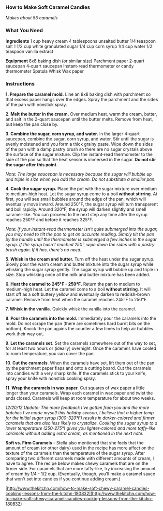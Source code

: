 ### **How to Make Soft Caramel Candies**

_Makes about 55 caramels_

### **What You Need**

**Ingredients**
1 cup heavy cream
4 tablespoons unsalted butter
1/4 teaspoon salt
1 1/2 cup white granulated sugar
1/4 cup corn syrup
1/4 cup water
1/2 teaspoon vanilla extract

**Equipment**
8x8 baking dish (or similar size)
Parchment paper
2-quart saucepan
4-quart saucepan
Instant-read thermometer or candy thermometer
Spatula
Whisk
Wax paper

### **Instructions**

**1. Prepare the caramel mold.**  Line an 8x8 baking dish with parchment so that excess paper hangs over the edges. Spray the parchment and the sides of the pan with nonstick spray.

**2. Melt the butter in the cream.**  Over medium heat, warm the cream, butter, and salt in the 2-quart saucepan until the butter melts. Remove from heat, but keep the pan close by.

**3. Combine the sugar, corn syrup, and water.**  In the larger 4-quart saucepan, combine the sugar, corn syrup, and water. Stir until the sugar is evenly moistened and you form a thick grainy paste. Wipe down the sides of the pan with a damp pastry brush so there are no sugar crystals above the surface of the sugar mixture. Clip the instant-read thermometer to the side of the pan so that the heat sensor is immersed in the sugar.  **Do not stir the sugar after this point.**

_Note: The large saucepan is necessary because the sugar will bubble up and triple in size when you add the cream. Do not substitute a smaller pan._

**4. Cook the sugar syrup.**  Place the pot with the sugar mixture over medium to medium-high heat. Let the sugar syrup come to a boil  **without stirring**. At first, you will see small bubbles around the edge of the pan, which will eventually move inward. Around 250°F, the sugar syrup will turn transparent and boil rapidly. Around 320°F, the syrup will darken slightly and smell caramel-like. You can proceed to the next step any time after the syrup reaches 250°F and before it reaches 325°F.

_Note: If your instant-read thermometer isn't quite submerged into the sugar, you may need to tilt the pan to get an accurate reading. Simply tilt the pan by the handle until the thermometer is submerged a few inches in the sugar syrup. If the syrup hasn't reached 250°, wipe down the sides with a pastry brush again. If it has, there's no need._

**5. Whisk in the cream and butter.**  Turn off the heat under the sugar syrup. Slowly pour the warm cream and butter mixture into the sugar syrup while whisking the sugar syrup gently. The sugar syrup will bubble up and triple in size. Stop whisking once all the milk and butter mixture has been added.

**6. Heat the caramel to 245°F - 250°F.**  Return the pan to medium to medium-high heat. Let the caramel come to a boil **without stirring**. It will start off as a soft buttery yellow and eventually darken to reddish-brown caramel. Remove from heat when the caramel reaches 245°F to 250°F.

**7. Whisk in the vanilla.**  Quickly whisk the vanilla into the caramel.

**8. Pour the caramels into the mold.**  Immediately pour the caramels into the mold. Do not scrape the pan (there are sometimes hard burnt bits on the bottom). Knock the pan agains the counter a few times to help air bubbles work their way out.

**9. Let the caramels set.**  Set the caramels somewhere out of the way to set, for at least two hours or (ideally) overnight. Once the caramels have cooled to room temperature, you can cover the pan.

**10. Cut the caramels.**  When the caramels have set, lift them out of the pan by the parchment paper flaps and onto a cutting board. Cut the caramels into candies with a very sharp knife. If the caramels stick to your knife, spray your knife with nonstick cooking spray.

**11. Wrap the caramels in wax paper.**  Cut squares of wax paper a little longer than your caramels. Wrap each caramel in wax paper and twist the ends closed. Caramels will keep at room temperature for about two weeks.

_12/20/12 Update: The more feedback I've gotten from you and the more batches I've made myself this holiday season, I believe that a higher temp for the initial sugar syrup (300-320°F) results in darker-colored and firmer caramels that are also less likely to crystalize. Cooking the sugar syrup to a lower temperature (250-275°) gives you lighter-colored and more taffy-like caramels without adding extra cream, as mentioned in the next note._

**Soft vs. Firm Caramels**  - Stella also mentioned that she feels that the amount of cream (or other dairy) used in the recipe has more affect on the texture of the caramels than the temperature of the sugar syrup. After comparing two different caramels made with different amounts of cream, I have to agree. The recipe below makes chewy caramels that are on the firmer side. For caramels that are more taffy-like, try increasing the amount of cream by 1/4 - 1/2 cup. (Eventually, though, you'll make a caramel sauce that won't set into candies if you continue adding cream.)



[http://www.thekitchn.com/how-to-make-soft-chewy-caramel-candies-cooking-lessons-from-the-kitchn-180832](http://www.thekitchn.com/how-to-make-soft-chewy-caramel-candies-cooking-lessons-from-the-kitchn-180832)